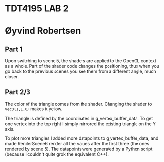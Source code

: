 # TDT4195 LAB 2
# Øyvind Robertsen

## Part 1

Upon switching to scene 5, the shaders are applied to the OpenGL context as a whole. Part of the shader code changes the positioning, thus when you go back to the previous scenes you see them from a different angle, much closer.

## Part 2/3

The color of the triangle comes from the shader. Changing the shader to `vec3(1,1,0)` makes it yellow.

The triangle is defined by the coordinates in g_vertex_buffer_data. To get one vertex into the top right I simply mirrored the existing triangle on the Y axis.

To plot more triangles I added more datapoints to g_vertex_buffer_data, and made RenderScene6 render all the values after the first three (the ones rendered by scene 5). The datapoints were generated by a Python script (because I couldn't quite grok the equivalent C++).
